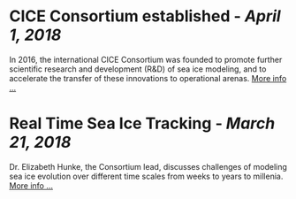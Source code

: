 # **CICE Consortium established**   -   *April 1, 2018*
In 2016, the international CICE Consortium was founded to promote further scientific research and development (R&D) of sea ice modeling, and to accelerate the transfer of these innovations to operational arenas. [More info ...](https://e3sm.org/wp-content/uploads/2018/04/ResearchHighlight_CICE.pdf)

# **Real Time Sea Ice Tracking**   -  *March 21, 2018* 
Dr. Elizabeth Hunke, the Consortium lead, discusses challenges of modeling sea ice evolution over different time scales from weeks to years to millenia. [More info ...](https://psmag.com/environment/tracking-seasonal-sea-ice-in-real-time)